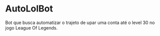 # AutoLolBot
Bot que busca automatizar o trajeto de upar uma conta até o level 30 no jogo League Of Legends.
